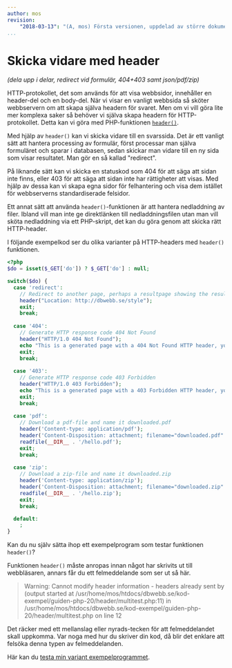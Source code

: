 ```yaml
---
author: mos
revision:
    "2018-03-13": "(A, mos) Första versionen, uppdelad av större dokument."
...
```

Skicka vidare med header
=======================

_(dela upp i delar, redirect vid formulär, 404+403 samt json/pdf/zip)_

HTTP-protokollet, det som används för att visa webbsidor, innehåller en header-del och en body-del. När vi visar en vanligt webbsida så sköter webbservern om att skapa själva headern för svaret. Men om vi vill göra lite mer komplexa saker så behöver vi själva skapa headern för HTTP-protokollet. Detta kan vi göra med PHP-funktionen [`header()`](http://php.net/manual/en/function.header.php).

Med hjälp av `header()` kan vi skicka vidare till en svarssida. Det är ett vanligt sätt att hantera processing av formulär, först processar man själva formuläret och sparar i databasen, sedan skickar man vidare till en ny sida som visar resultatet. Man gör en så kallad "redirect".

På liknande sätt kan vi skicka en statuskod som 404 för att säga att sidan inte finns, eller 403 för att säga att sidan inte har rättigheter att visas. Med hjälp av dessa kan vi skapa egna sidor för felhantering och visa dem istället för webbserverns standardiserade felsidor.

Ett annat sätt att använda `header()`-funktionen är att hantera nedladdning av filer. Ibland vill man inte ge direktlänken till nedladdningsfilen utan man vill sköta nedladdning via ett PHP-skript, det kan du göra genom att skicka rätt HTTP-header.

I följande exempelkod ser du olika varianter på HTTP-headers med `header()` funktionen.

```php
<?php
$do = isset($_GET['do']) ? $_GET['do'] : null;

switch($do) {
  case 'redirect':
    // Redirect to another page, perhaps a resultpage showing the result of a posted form
    header("Location: http://dbwebb.se/style");
    exit;
    break;
    
  case '404':
    // Generate HTTP response code 404 Not Found
    header("HTTP/1.0 404 Not Found");
    echo "This is a generated page with a 404 Not Found HTTP header, you may analyse the headerinformation with your browser to verify it.";
    exit;
    break;
    
  case '403':
    // Generate HTTP response code 403 Forbidden
    header("HTTP/1.0 403 Forbidden");
    echo "This is a generated page with a 403 Forbidden HTTP header, you may analyse the headerinformation with your browser to verify it.";
    exit;
    break;
    
  case 'pdf':
    // Download a pdf-file and name it downloaded.pdf
    header('Content-type: application/pdf');
    header('Content-Disposition: attachment; filename="downloaded.pdf"');
    readfile(__DIR__ . '/hello.pdf');
    exit;
    break;
    
  case 'zip':
    // Download a zip-file and name it downloaded.zip
    header('Content-type: application/zip');
    header('Content-Disposition: attachment; filename="downloaded.zip"');
    readfile(__DIR__ . '/hello.zip');
    exit;
    break;

  default:
    ;
}
```

Kan du nu själv sätta ihop ett exempelprogram som testar funktionen `header()`?

Funktionen `header()` måste anropas innan något har skrivits ut till webbläsaren, annars får du ett felmeddelande som ser ut så här.

>  Warning: Cannot modify header information - headers already sent by (output started at /usr/home/mos/htdocs/dbwebb.se/kod-exempel/guiden-php-20/header/multitest.php:11) in /usr/home/mos/htdocs/dbwebb.se/kod-exempel/guiden-php-20/header/multitest.php on line 12

Det räcker med ett mellanslag eller nyrads-tecken för att felmeddelandet skall uppkomma. Var noga med hur du skriver din kod, då blir det enklare att felsöka denna typen av felmeddelanden.

Här kan du [testa min variant exempelprogrammet](kod-exempel/guiden-php-20/header/multitest.php).
